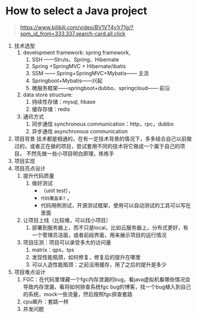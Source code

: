 # How to select a Java project

> <https://www.bilibili.com/video/BV1VT4y1r71g/?spm_id_from=333.337.search-card.all.click>

1. 技术选型
   1. development framework: spring framework, 
      1. SSH ——Struts、Spring、Hibernate
      2. Spring +SpringMVC + Hibernate/ibatis
      3. SSM —— Spring+SpringMVC+Mybatis—— 主流
      4. Springboot+Mybatis——兴起
      5. 微服务框架——springboot+dubbo、springcloud—— 前沿
   2. data store structure: 
      1. 持续性存储：mysql, hbase
      2. 缓存存储：redis
   3. 通讯方式
      1. 同步通信 synchronous communication：http，rpc，dubbo
      2. 异步通信 asynchronous communication
2. 项目背景
   技术都是相通的，在有一定技术背景的情况下，多多结合自己以前做过的，或者正在做的项目，尝试套用不同的技术将它做成一个属于自己的项目。
   不然先做一些小项目明白原理，练练手 
3. 项目实现
4. 项目亮点设计
   1. 提升代码质量
      1. 做好测试
           - （unit test），
           - `代码覆盖率?` ，
           - 代码用例测试，开源测试框架，使用可以自动测试的工具可以写在里面
   2. 让项目上线（比较难，可以找小项目）
      1. 部署到服务器上，而不只是local，比如云服务器上，分布式更好，有一个管理员洁面，或者前段界面，用来展示项目的运行情况
   3. 项目压测：项目可以承受多大的访问量
      1. matrix：qps，tps
      2. 发现性能瓶颈，如何修复，修复后的提升在哪里
      3. 可以人造性能瓶颈：之前没用缓存，用了之后的提升是多少
5. 项目难点设计
   1. FGC：在代码里埋藏一个fgc内存泄漏的bug，看java虚拟机看哪些情况会导致内存泄漏，看将如何排查系统fgc bug的博客，找一个bug植入到自己的系统，mock一些流量，然后按照fgc排查套路
   2. cpu飙升：套路一样
   3. 并发问题
